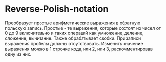 # Reverse-Polish-notation
  Преобразует простые арифметические выражения в обратную польскую запись. Простые - те выражения, которые состоят из чисел от 0 до 9 включительно и таких операций как умножение, деление, сложение, вычитание. Также обрабатывает скобки. При записи выражения пробелы должны отсутствовать.
  Изменить значение выражения можно в 1 строчке кода, или 2, или 3, раскомментировав одну из них.
